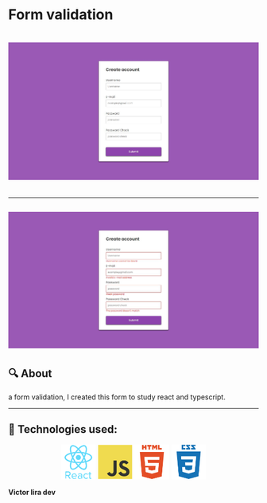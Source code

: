 # Form validation

<h1 align="center" >
<img width="600px" alt="form validation" src="github/form.JPG"  /> 

---

<img width="600px" alt="form validation invalid" src="github/formInvalid.JPG"  />
</h1>

## :mag: About
a form validation, I created this form to study react and typescript.

---

 
## :rocket: Technologies used:
<p align="center">
	<img src="https://github.com/devicons/devicon/blob/master/icons/react/react-original-wordmark.svg" alt="react" width="70" height="70"/>
	<img src="https://github.com/devicons/devicon/blob/master/icons/javascript/javascript-original.svg" alt="js" width="70" height="70"/>
	<img src="https://github.com/devicons/devicon/blob/master/icons/html5/html5-plain-wordmark.svg" alt="html5"  width="70" height="70"/>
	<img src="https://github.com/devicons/devicon/blob/master/icons/css3/css3-plain-wordmark.svg" alt="css3" width="70" height="70"/>
</p>

 **Victor lira dev**
